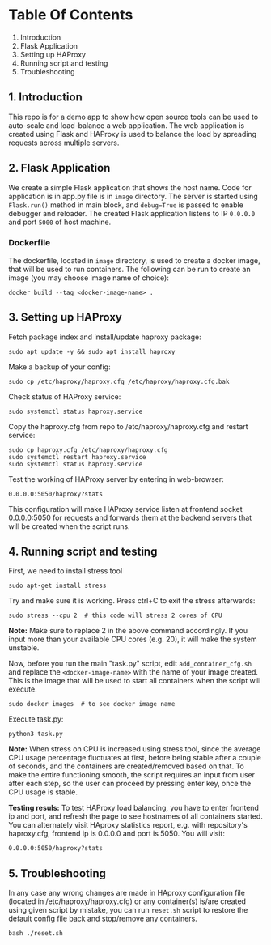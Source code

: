 # **Table Of Contents**

1. Introduction
2. Flask Application
3. Setting up HAProxy
4. Running script and testing
5. Troubleshooting

## **1. Introduction**

This repo is for a demo app to show how open source tools can be used to auto-scale and load-balance a web application. The web application is created using Flask and HAProxy is used to balance the load by spreading requests across multiple servers.

## **2. Flask Application**

We create a simple Flask application that shows the host name. Code for application is in app.py file is in `image` directory. The server is started using `Flask.run()` method in main block, and `debug=True` is passed to enable debugger and reloader. The created Flask application listens to IP `0.0.0.0` and port `5000` of host machine.

### **Dockerfile**
The dockerfile, located in `image` directory, is used to create a docker image, that will be used to run containers. The following can be run to create an image (you may choose image name of choice):
```
docker build --tag <docker-image-name> .
```


## **3. Setting up HAProxy**

Fetch package index and install/update haproxy package:
```
sudo apt update -y && sudo apt install haproxy
```
Make a backup of your config:
```
sudo cp /etc/haproxy/haproxy.cfg /etc/haproxy/haproxy.cfg.bak
```
Check status of HAProxy service:
```
sudo systemctl status haproxy.service
```
Copy the haproxy.cfg from repo to /etc/haproxy/haproxy.cfg and restart service:
```
sudo cp haproxy.cfg /etc/haproxy/haproxy.cfg
sudo systemctl restart haproxy.service
sudo systemctl status haproxy.service
```
Test the working of HAProxy server by entering in web-browser:
```
0.0.0.0:5050/haproxy?stats
```
This configuration will make HAProxy service listen at frontend socket 0.0.0.0:5050 for requests and forwards them at the backend servers that will be created when the script runs.


## **4. Running script and testing**

First, we need to install stress tool
```
sudo apt-get install stress
```
Try and make sure it is working. Press ctrl+C to exit the stress afterwards:
```
sudo stress --cpu 2  # this code will stress 2 cores of CPU
```
**Note:** Make sure to replace 2 in the above command accordingly. If you input more than your available CPU cores (e.g. 20), it will make the system unstable.

Now, before you run the main "task.py" script, edit `add_container_cfg.sh` and replace the `<docker-image-name>` with the name of your image created. This is the image that will be used to start all containers when the script will execute.
```
sudo docker images  # to see docker image name
```
Execute task.py:
```
python3 task.py
```
**Note:** When stress on CPU is increased using stress tool, since the average CPU usage percentage fluctuates at first, before being stable after a couple of seconds, and the containers are created/removed based on that. To make the entire functioning smooth, the script requires an input from user after each step, so the user can proceed by pressing enter key, once the CPU usage is stable.

**Testing resuls:**
To test HAProxy load balancing, you have to enter frontend ip and port, and refresh the page to see hostnames of all containers started. You can alternately visit HAproxy statistics report, e.g. with repository's haproxy.cfg, frontend ip is 0.0.0.0 and port is 5050. You will visit:
```
0.0.0.0:5050/haproxy?stats
```


## **5. Troubleshooting**

In any case any wrong changes are made in HAproxy configuration file (located in /etc/haproxy/haproxy.cfg) or any container(s) is/are created using given script by mistake, you can run `reset.sh` script to restore the default config file back and stop/remove any containers.
```
bash ./reset.sh
```
